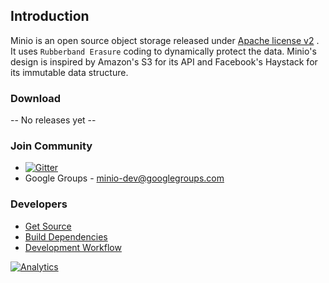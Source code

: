## Introduction

Minio is an open source object storage released under [Apache license v2](./LICENSE) . It uses ``Rubberband Erasure`` coding to dynamically protect the data.
Minio's design is inspired by Amazon's S3 for its API and Facebook's Haystack for its immutable data structure.

### Download

-- No releases yet --

### Join Community
* [![Gitter](https://badges.gitter.im/Join%20Chat.svg)](https://gitter.im/Minio-io/minio?utm_source=badge&utm_medium=badge&utm_campaign=pr-badge&utm_content=badge)
* Google Groups - minio-dev@googlegroups.com

### Developers

* [Get Source](./DEVELOPER.md)
* [Build Dependencies](./BUILDDEPS.md)
* [Development Workflow](./DEVELOPER.md#developer-guidelines)

[![Analytics](https://ga-beacon.appspot.com/UA-56860620-3/minio/readme)](https://github.com/igrigorik/ga-beacon)
